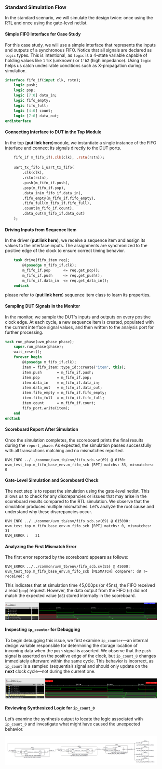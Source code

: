 ### Standard Simulation Flow

In the standard scenario, we will simulate the design twice: once using the RTL and once using the gate-level netlist.

#### Simple FIFO Interface for Case Study

For this case study, we will use a simple interface that represents the inputs and outputs of a synchronous FIFO. Notice that all signals are declared as `logic` types. This is intentional, as `logic` is a 4-state variable capable of holding values like `1'bX` (unknown) or `1'bZ` (high impedance). Using `logic` helps us catch undesirable conditions such as X-propagation during simulation.

```systemverilog
interface fifo_if(input clk, rstn);
    logic push;
    logic pop;
    logic [7:0] data_in;
    logic fifo_empty;
    logic fifo_full;
    logic [4:0] count;
    logic [7:0] data_out;
endinterface
```

#### Connecting Interface to DUT in the Top Module

In the top (**put link here**)module, we instantiate a single instance of the FIFO interface and connect its signals directly to the DUT ports.

```systemverilog
    fifo_if m_fifo_if(.clk(clk), .rstn(rstn));

    uart_tx_fifo i_uart_tx_fifo(
        .clk(clk),
        .rstn(rstn),
        .push(m_fifo_if.push),
        .pop(m_fifo_if.pop),
        .data_in(m_fifo_if.data_in),
        .fifo_empty(m_fifo_if.fifo_empty),
        .fifo_full(m_fifo_if.fifo_full),
        .count(m_fifo_if.count),
        .data_out(m_fifo_if.data_out)
    );
```

#### Driving Inputs from Sequence Item

In the driver (**put link here**), we receive a sequence item and assign its values to the interface inputs. The assignments are synchronized to the positive edge of the clock to ensure correct timing behavior.

```systemverilog
    task drive(fifo_item req);
        @(posedge m_fifo_if.clk);
        m_fifo_if.pop      <= req.get_pop();
        m_fifo_if.push     <= req.get_push();
        m_fifo_if.data_in  <= req.get_data_in();
    endtask
```
please refer to (**put link here**) sequence item class to learn its properties.

#### Sampling DUT Signals in the Monitor

In the monitor, we sample the DUT's inputs and outputs on every positive clock edge. At each cycle, a new sequence item is created, populated with the current interface signal values, and then written to the analysis port for further processing.

```systemverilog
task run_phase(uvm_phase phase);
    super.run_phase(phase);
    wait_reset();
    forever begin
        @(posedge m_fifo_if.clk);
        item = fifo_item::type_id::create("item", this);
        item.push       = m_fifo_if.push;
        item.pop        = m_fifo_if.pop;
        item.data_in    = m_fifo_if.data_in;
        item.data_out   = m_fifo_if.data_out;
        item.fifo_empty = m_fifo_if.fifo_empty;
        item.fifo_full  = m_fifo_if.fifo_full;
        item.count      = m_fifo_if.count;
        fifo_port.write(item);
    end
endtask
```


#### Scoreboard Report After Simulation

Once the simulation completes, the scoreboard prints the final results during the `report_phase`. As expected, the simulation passes successfully with all transactions matching and no mismatches reported.
```code
UVM_INFO ../../common/uvm_tb/env/fifo_scb.sv(69) @ 6150: uvm_test_top.m_fifo_base_env.m_fifo_scb [RPT] matchs: 33, mismatches: 0
```

#### Gate-Level Simulation and Scoreboard Check

The next step is to repeat the simulation using the gate-level netlist. This allows us to check for any discrepancies or issues that may arise in the scoreboard results compared to the RTL simulation.
We observe that the simulation produces multiple mismatches. Let’s analyze the root cause and understand why these discrepancies occur.
```code
UVM_INFO ../../common/uvm_tb/env/fifo_scb.sv(69) @ 615000: uvm_test_top.m_fifo_base_env.m_fifo_scb [RPT] matchs: 0, mismatches: 31
UVM_ERROR :   31
```

#### Analyzing the First Mismatch Error

The first error reported by the scoreboard appears as follows:
```code
UVM_ERROR ../../common/uvm_tb/env/fifo_scb.sv(55) @ 45000: uvm_test_top.m_fifo_base_env.m_fifo_scb [MISMATCH] comparer: d8 != received: d
```

This indicates that at simulation time 45,000ps (or 45ns), the FIFO received a read (`pop`) request. However, the data output from the FIFO (`d`) did not match the expected value (`d8`) stored internally in the scoreboard.

![uvm_first_reported_error](/figures/uvm_first_error_wave_1.png)

#### Inspecting `ip_counter` for Debugging

To begin debugging this issue, we first examine `ip_counter`—an internal design variable responsible for determining the storage location of incoming data when the `push` signal is asserted.
We observe that the `push` signal is asserted on the positive edge of the clock, but `ip_count_0` changes immediately afterward within the same cycle. This behavior is incorrect, as `ip_count` is a sampled (sequential) signal and should only update on the **next** clock cycle—not during the current one.


![ip_counter_error](/figures/gate_level_ip_counter_error.png)


#### Reviewing Synthesized Logic for `ip_count_0`

Let’s examine the synthesis output to locate the logic associated with `ip_count_0` and investigate what might have caused the unexpected behavior.

![ip_counter_synth](/figures/ip_count_0_synth_path.png)










































